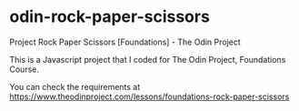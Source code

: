 # odin-rock-paper-scissors

Project Rock Paper Scissors [Foundations] - The Odin Project

This is a Javascript project that I coded for The Odin Project, Foundations Course.

You can check the requirements at https://www.theodinproject.com/lessons/foundations-rock-paper-scissors
